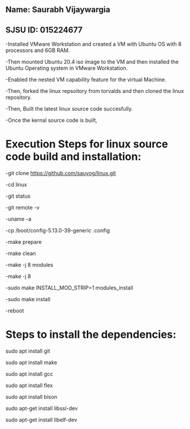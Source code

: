 ## Name: Saurabh Vijaywargia

## SJSU ID: 015224677

-Installed VMware Workstation and created a VM with Ubuntu OS with 8 processors and 6GB RAM.

-Then mounted Ubuntu 20.4 iso image to the VM and then installed the Ubuntu Operating system in VMware Workstation.

-Enabled  the nested VM capability feature for the virtual Machine.

-Then, forked the  linux repsoitory from torvalds and then cloned the linux repository.

-Then, Built the latest linux source code succesfully. 

-Once the kernal source code is built, 



# Execution Steps for linux source code build and installation:

-git clone https://github.com/sauyog/linux.git 

-cd linux

-git status

-git remote -v

-uname -a

-cp /boot/config-5.13.0-39-generic .config

-make prepare

-make clean

-make -j 8 modules

-make -j 8

-sudo make INSTALL_MOD_STRIP=1 modules_install

-sudo make install

-reboot



# Steps to install the dependencies:

sudo apt install git

sudo apt install make

sudo apt install gcc

sudo apt install flex

sudo apt install bison

sudo apt-get install libssl-dev

sudo apt-get install libelf-dev

